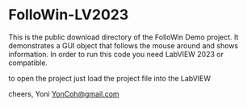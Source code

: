 # FolloWin-LV2023
 This is the public download directory of the FolloWin Demo project. 
 It demonstrates a GUI object that follows the mouse around and shows information. 
 In order to run this code you need LabVIEW 2023 or compatible. 

to open the project just load the project file  into the LabVIEW 
 
 cheers, Yoni 
 YonCoh@gmail.com
 
